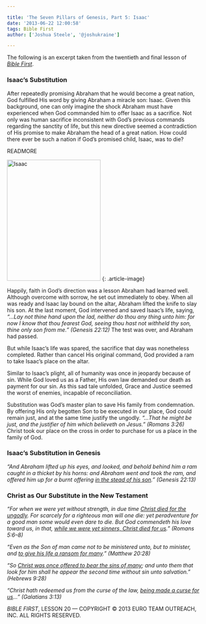 ```yaml
---

title: 'The Seven Pillars of Genesis, Part 5: Isaac'
date: '2013-06-22 12:00:58'
tags: Bible First
author: ['Joshua Steele', '@joshukraine']

---
```


The following is an excerpt taken from the twentieth and final lesson of *<a title="Bible First" href="http://www.getbiblefirst.com" target="_blank">Bible First</a>*.

### Isaac’s Substitution

After repeatedly promising Abraham that he would become a great nation, God fulfilled His word by giving Abraham a miracle son: Isaac. Given this background, one can only imagine the shock Abraham must have experienced when God commanded him to offer Isaac as a sacrifice. Not only was human sacrifice inconsistent with God’s previous commands regarding the sanctity of life, but this new directive seemed a contradiction of His promise to make Abraham the head of a great nation. How could there ever be such a nation if God’s promised child, Isaac, was to die?

READMORE

<img class="alignleft  wp-image-1825" alt="Isaac" src="https://s3.amazonaws.com/images.ofreport.com/2013/05/Isaac-349x450.jpg" width="244" height="315" />
{: .article-image}

Happily, faith in God’s direction was a lesson Abraham had learned well. Although overcome with sorrow, he set out immediately to obey. When all was ready and Isaac lay bound on the altar, Abraham lifted the knife to slay his son. At the last moment, God intervened and saved Isaac’s life, saying, *“…Lay not thine hand upon the lad, neither do thou any thing unto him: for now I know that thou fearest God, seeing thou hast not withheld thy son, thine only son from me.” (Genesis 22:12)* The test was over, and Abraham had passed.

But while Isaac’s life was spared, the sacrifice that day was nonetheless completed. Rather than cancel His original command, God provided a ram to take Isaac’s place on the altar.

Similar to Isaac’s plight, all of humanity was once in jeopardy because of sin. While God loved us as a Father, His own law demanded our death as payment for our sin. As this sad tale unfolded, Grace and Justice seemed the worst of enemies, incapable of reconciliation.

Substitution was God’s master plan to save His family from condemnation. By offering His only begotten Son to be executed in our place, God could remain just, and at the same time justify the ungodly. *“...That he might be just, and the justifier of him which believeth on Jesus.” (Romans 3:26)* Christ took our place on the cross in order to purchase for us a place in the family of God.

### Isaac’s Substitution in Genesis

*“And Abraham lifted up his eyes, and looked, and behold behind him a ram caught in a thicket by his horns: and Abraham went and took the ram, and offered him up for a burnt offering <span style="text-decoration: underline;">in the stead of his son</span>.” (Genesis 22:13)*

### Christ as Our Substitute in the New Testament

*“For when we were yet without strength, in due time <span style="text-decoration: underline;">Christ died for the ungodly</span>. For scarcely for a righteous man will one die: yet peradventure for a good man some would even dare to die. But God commendeth his love toward us, in that, <span style="text-decoration: underline;">while we were yet sinners, Christ died for us</span>.” (Romans 5:6–8)*

*“Even as the Son of man came not to be ministered unto, but to minister, and <span style="text-decoration: underline;">to give his life a ransom for many</span>.” (Matthew 20:28)*

*“So <span style="text-decoration: underline;">Christ was once offered to bear the sins of many</span>; and unto them that look for him shall he appear the second time without sin unto salvation.” (Hebrews 9:28)*

*“Christ hath redeemed us from the curse of the law, <span style="text-decoration: underline;">being made a curse for us</span>…” (Galatians 3:13)*

*BIBLE FIRST*, LESSON 20 &mdash; COPYRIGHT &copy; 2013 EURO TEAM OUTREACH, INC. ALL RIGHTS RESERVED.
